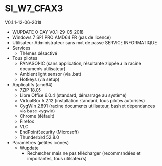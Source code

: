 # SI_W7_CFAX3
V0.1.1-12-06-2018
  - WUPDATE 0-DAY
V0.1-29-05-2018
  - Windows 7 SP1 PRO AMD64 FR (pas de licence)
  - Utilisateur Administrateur sans mot de passe SERVICE INFORMATIQUE
  - Services
    - Thèmes désactivé
  - Tous pilotes
    - PANASONIC (sans application, résultante zippée à la racine documents utilisateur)
    - Ambient light sensor (via .bat)
    - Hotkeys (via setup)
  - Applicatifs (amd64)
     - 7ZIP 18.05
     - Libre Office 6.0.4 (standard, démarrage au système)
     - VirtualBox 5.2.12 (installation standard, tous pilotes autorisés)
     - CygWin 2.891 (racine documents utilisateur, bash et dépendances via base-cygwin)
     - Chrome (défault)
     - Firefox
     - VLC
     - EndPointSecurity (Microsoft)
     - Thunderbird 52.8.0
  - Paramètres (petites icônes)
     - Wupdate
       - Rechercher mais ne pas télécharger (recommandées et importantes, tous utilsateurs)
     
